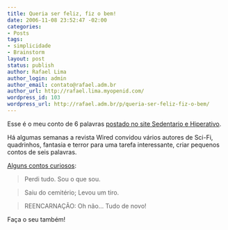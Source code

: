 ```yaml
---
title: Queria ser feliz, fiz o bem!
date: 2006-11-08 23:52:47 -02:00
categories:
- Posts
tags:
- simplicidade
- Brainstorm
layout: post
status: publish
author: Rafael Lima
author_login: admin
author_email: contato@rafael.adm.br
author_url: http://rafael.lima.myopenid.com/
wordpress_id: 103
wordpress_url: http://rafael.adm.br/p/queria-ser-feliz-fiz-o-bem/
---
```


Esse &eacute; o meu conto de 6 palavras <a href="http://www.sedentario.org/blog/?p=2838">postado no site Sedentario e Hiperativo</a>.

H&aacute; algumas semanas a revista Wired convidou v&aacute;rios autores de Sci-Fi, quadrinhos, fantasia e terror para uma tarefa interessante, criar pequenos contos de seis palavras.

<a href="http://www.sedentario.org/blog/?p=2838">Alguns contos curiosos</a>:
<blockquote>Perdi tudo. Sou o que sou.</blockquote>
<blockquote>Saiu do cemit&eacute;rio; Levou um tiro.</blockquote>
<blockquote>REENCARNA&Ccedil;&Atilde;O: Oh n&atilde;o&hellip; Tudo de novo!</blockquote>

Fa&ccedil;a o seu tamb&eacute;m!
